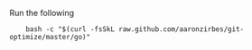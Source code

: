 Run the following

        bash -c "$(curl -fsSkL raw.github.com/aaronzirbes/git-optimize/master/go)"

